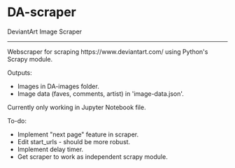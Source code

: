 # DA-scraper
DeviantArt Image Scraper
<hr>
Webscraper for scraping https://www.deviantart.com/ using Python's Scrapy module.

Outputs:
- Images in DA-images folder.
- Image data (faves, comments, artist) in 'image-data.json'.

Currently only working in Jupyter Notebook file. 

To-do:
- Implement "next page" feature in scraper.
- Edit start_urls - should be more robust.
- Implement delay timer.
- Get scraper to work as independent scrapy module.



